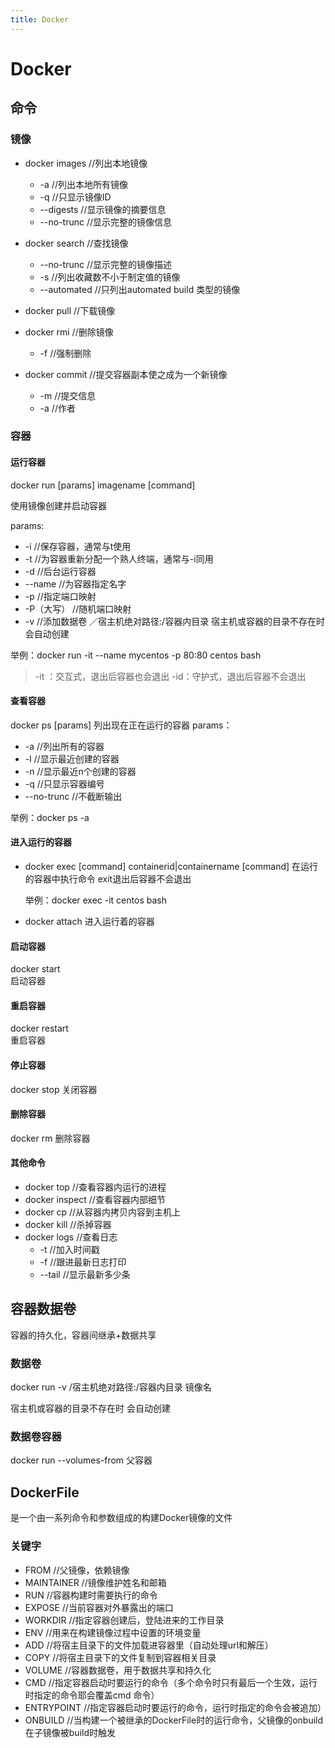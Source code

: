 ```yaml
---
title: Docker
---
```


# Docker

## 命令

### 镜像
+ docker images	//列出本地镜像
  + -a	//列出本地所有镜像
  + -q	//只显示镜像ID
  + --digests	//显示镜像的摘要信息
  + --no-trunc	//显示完整的镜像信息

+ docker search	//查找镜像
	+ --no-trunc	//显示完整的镜像描述
	+ -s	//列出收藏数不小于制定值的镜像
	+ --automated	//只列出automated build 类型的镜像

+ docker pull	//下载镜像

+ docker rmi	//删除镜像
	+ -f	//强制删除

+ docker commit	//提交容器副本使之成为一个新镜像
	+ -m	//提交信息
	+ -a	//作者

### 容器

#### 运行容器

docker run  [params] imagename [command]

 使用镜像创建并启动容器

params:

+ -i	//保存容器，通常与t使用
+ -t	//为容器重新分配一个熟人终端，通常与-i同用
+ -d	//后台运行容器
+ --name	//为容器指定名字
+ -p	//指定端口映射
+ -P（大写）	//随机端口映射
+ -v	//添加数据卷  ／宿主机绝对路径:/容器内目录    宿主机或容器的目录不存在时 会自动创建

举例：docker run -it --name mycentos -p 80:80 centos bash



> -it ：交互式，退出后容器也会退出
> -id：守护式，退出后容器不会退出


#### 查看容器

docker ps	[params] 
列出现在正在运行的容器
params：
+ -a	//列出所有的容器
+ -l	//显示最近创建的容器
+ -n	//显示最近n个创建的容器
+ -q	//只显示容器编号
+ --no-trunc	//不截断输出

举例：docker ps -a

#### 进入运行的容器

+ docker exec [command] containerid|containername [command]
  在运行的容器中执行命令
  exit退出后容器不会退出

  举例：docker exec -it centos bash

+ docker attach	
  进入运行着的容器
  
#### 启动容器

docker start	
启动容器


#### 重启容器

docker restart	
重启容器

#### 停止容器

docker stop	
关闭容器

#### 删除容器

docker rm 
删除容器


#### 其他命令
+ docker top	//查看容器内运行的进程
+ docker inspect	//查看容器内部细节
+ docker cp	//从容器内拷贝内容到主机上
+ docker kill	//杀掉容器
+ docker logs	//查看日志
	+ -t	//加入时间戳
	+ -f	//跟进最新日志打印
	+ --tail	//显示最新多少条


## 容器数据卷
容器的持久化，容器间继承+数据共享
### 数据卷
docker run -v /宿主机绝对路径:/容器内目录 镜像名

宿主机或容器的目录不存在时 会自动创建

### 数据卷容器
docker run --volumes-from 父容器



## DockerFile
是一个由一系列命令和参数组成的构建Docker镜像的文件
### 关键字
+ FROM	//父镜像，依赖镜像
+ MAINTAINER	//镜像维护姓名和邮箱
+ RUN	//容器构建时需要执行的命令
+ EXPOSE	//当前容器对外暴露出的端口
+ WORKDIR	//指定容器创建后，登陆进来的工作目录
+ ENV	//用来在构建镜像过程中设置的环境变量
+ ADD	//将宿主目录下的文件加载进容器里（自动处理url和解压）
+ COPY	//将宿主目录下的文件复制到容器相关目录
+ VOLUME	//容器数据卷，用于数据共享和持久化
+ CMD	//指定容器启动时要运行的命令（多个命令时只有最后一个生效，运行时指定的命令耶会覆盖cmd 命令）
+ ENTRYPOINT	//指定容器启动时要运行的命令，运行时指定的命令会被追加）
+ ONBUILD	//当构建一个被继承的DockerFile时的运行命令，父镜像的onbuild 在子镜像被build时触发










